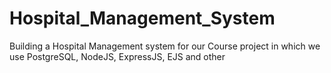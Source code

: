 # Hospital_Management_System
Building a Hospital Management system for our Course project in which we use PostgreSQL, NodeJS, ExpressJS, EJS and other
